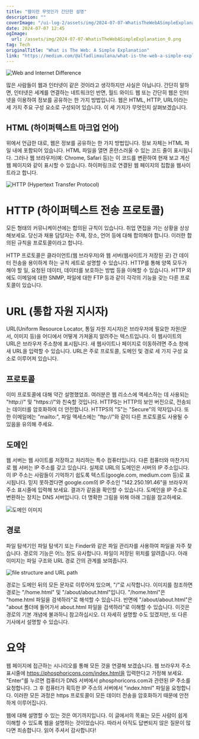 ```yaml
---
title: "웹이란 무엇인가 간단한 설명"
description: ""
coverImage: "/ui-log-2/assets/img/2024-07-07-WhatisTheWebASimpleExplanation_0.png"
date: 2024-07-07 12:45
ogImage:
  url: /assets/img/2024-07-07-WhatisTheWebASimpleExplanation_0.png
tag: Tech
originalTitle: "What is The Web: A Simple Explanation"
link: "https://medium.com/@alfadlimaulana/what-is-the-web-a-simple-explanation-527053544d03"
---
```


![Web and Internet Difference](/ui-log-2/assets/img/2024-07-07-WhatisTheWebASimpleExplanation_0.png)

많은 사람들이 웹과 인터넷이 같은 것이라고 생각하지만 사실은 아닙니다. 간단히 말하면, 인터넷은 세계를 연결하는 네트워크인 반면, 월드 와이드 웹 또는 간단히 웹은 인터넷을 이용하여 정보를 공유하는 한 가지 방법입니다. 웹은 HTML, HTTP, URL이라는 세 가지 주요 구성 요소로 구성되어 있습니다. 이 세 가지가 무엇인지 살펴보겠습니다.

## HTML (하이퍼텍스트 마크업 언어)

위에서 언급한 대로, 웹은 정보를 공유하는 한 가지 방법입니다. 정보 자체는 HTML 파일 내에 포함되어 있습니다. HTML 파일을 열면 혼란스러울 수 있는 코드 줄이 표시됩니다. 그러나 웹 브라우저(예: Chrome, Safari 등)는 이 코드를 변환하여 현재 보고 계신 웹 페이지와 같이 표시할 수 있습니다. 하이퍼링크로 연결된 웹 페이지의 집합을 웹사이트라고 합니다.

<!-- ui-log 수평형 -->

<ins class="adsbygoogle"
  style="display:block"
  data-ad-client="ca-pub-4877378276818686"
  data-ad-slot="9743150776"
  data-ad-format="auto"
  data-full-width-responsive="true"></ins>

  <script>
  (adsbygoogle = window.adsbygoogle || []).push({});
  </script>

![HTTP (Hypertext Transfer Protocol)](https://www.example.com/assets/img/2024-07-07-WhatisTheWebASimpleExplanation_1.png)

# HTTP (하이퍼텍스트 전송 프로토콜)

모든 형태의 커뮤니케이션에는 합의된 규칙이 있습니다. 취업 면접을 가는 상황을 상상해보세요. 당신과 채용 담당자는 주제, 장소, 언어 등에 대해 합의해야 합니다. 이러한 합의된 규칙을 프로토콜이라고 합니다.

HTTP 프로토콜은 클라이언트(웹 브라우저)와 웹 서버(웹사이트가 저장된 곳) 간 데이터 전송을 용이하게 하는 규칙 세트로 설명할 수 있습니다. HTTP를 통해 양쪽 모두가 해야 할 일, 요청된 데이터, 데이터를 보호하는 방법 등을 이해할 수 있습니다. HTTP 외에도 이메일에 대한 SNMP, 파일에 대한 FTP 등과 같이 각각의 기능을 갖는 다른 프로토콜이 있습니다.

<!-- ui-log 수평형 -->

<ins class="adsbygoogle"
  style="display:block"
  data-ad-client="ca-pub-4877378276818686"
  data-ad-slot="9743150776"
  data-ad-format="auto"
  data-full-width-responsive="true"></ins>

  <script>
  (adsbygoogle = window.adsbygoogle || []).push({});
  </script>

# URL (통합 자원 지시자)

URL(Uniform Resource Locator, 통일 자원 지시자)은 브라우저에 필요한 자원(문서, 이미지 등)을 어디에서 어떻게 가져올지 알려주는 텍스트입니다. 이 웹사이트의 URL은 브라우저 주소창에 표시됩니다. 새 웹사이트나 페이지로 이동하려면 주소 창에 새 URL을 입력할 수 있습니다. URL은 주로 프로토콜, 도메인 및 경로 세 가지 구성 요소로 이루어져 있습니다.

## 프로토콜

이미 프로토콜에 대해 약간 설명했었죠. 여러분은 웹 리소스에 액세스하는 데 사용되는 "http://" 및 "https://"와 친숙할 것입니다. HTTPS는 HTTP의 보안 버전으로, 전송되는 데이터를 암호화하여 더 안전합니다. HTTPS의 "S"는 "Secure"의 약자입니다. 또한 이메일에는 "mailto:", 파일 액세스에는 "ftp://"와 같이 다른 프로토콜도 사용될 수 있음을 유의해 주세요.

<!-- ui-log 수평형 -->

<ins class="adsbygoogle"
  style="display:block"
  data-ad-client="ca-pub-4877378276818686"
  data-ad-slot="9743150776"
  data-ad-format="auto"
  data-full-width-responsive="true"></ins>

  <script>
  (adsbygoogle = window.adsbygoogle || []).push({});
  </script>

## 도메인

웹 서버는 웹 사이트를 저장하고 처리하는 특수 컴퓨터입니다. 다른 컴퓨터와 마찬가지로 웹 서버는 IP 주소를 갖고 있습니다. 실제로 URL의 도메인은 서버의 IP 주소입니다. 이 IP 주소는 사람들이 기억하기 쉽도록 텍스트(google.com, medium.com 등)로 표시됩니다. 믿지 못하겠다면 google.com의 IP 주소인 "142.250.191.46"을 브라우저 주소 표시줄에 입력해 보세요. 결과가 같음을 확인할 수 있습니다. 도메인을 IP 주소로 변환하는 장치는 DNS 서버입니다. 더 명확한 그림을 위해 아래 그림을 참고하세요.

![도메인 이미지](/ui-log-2/assets/img/2024-07-07-WhatisTheWebASimpleExplanation_2.png)

## 경로

<!-- ui-log 수평형 -->

<ins class="adsbygoogle"
  style="display:block"
  data-ad-client="ca-pub-4877378276818686"
  data-ad-slot="9743150776"
  data-ad-format="auto"
  data-full-width-responsive="true"></ins>

  <script>
  (adsbygoogle = window.adsbygoogle || []).push({});
  </script>

파일 탐색기인 파일 탐색기 또는 Finder와 같은 파일 관리자를 사용하여 파일을 자주 찾습니다. 경로의 기능은 어느 정도 유사합니다. 파일이 저장된 위치를 알려줍니다. 아래 이미지는 파일 구조와 URL 경로 간의 관계를 보여줍니다.

![file structure and URL path](/ui-log-2/assets/img/2024-07-07-WhatisTheWebASimpleExplanation_3.png)

경로는 도메인 뒤의 모든 문자로 이루어져 있으며, "/"로 시작합니다. 이미지를 참조하면 경로는 "/home.html" 및 "/about/about.html"입니다. "/home.html"은 "home.html 파일을 검색하라"로 해석할 수 있습니다. 반면에 "/about/about.html"은 "about 폴더에 들어가서 about.html 파일을 검색하라"로 이해할 수 있습니다. 이것은 경로의 기본 개념에 불과하니 참고하십시오. 더 자세히 설명할 수도 있겠지만, 또 다른 기사에서 설명할 수 있습니다.

# 요약

<!-- ui-log 수평형 -->

<ins class="adsbygoogle"
  style="display:block"
  data-ad-client="ca-pub-4877378276818686"
  data-ad-slot="9743150776"
  data-ad-format="auto"
  data-full-width-responsive="true"></ins>

  <script>
  (adsbygoogle = window.adsbygoogle || []).push({});
  </script>

웹 페이지에 접근하는 시나리오를 통해 모든 것을 연결해 보겠습니다. 웹 브라우저 주소 표시줄에 https://phosphoricons.com/index.html을 입력한다고 가정해 보세요. "Enter"를 누르면 컴퓨터가 DNS 서버에서 phosphoricons.com과 관련된 IP 주소를 요청합니다. 그 후 컴퓨터가 획득한 IP 주소의 서버에서 "index.html" 파일을 요청합니다. 이러한 모든 과정은 https 프로토콜이 모든 데이터 전송을 암호화하기 때문에 안전하게 이루어집니다.

웹에 대해 설명할 수 있는 것은 여기까지입니다. 이 글에서의 목표는 모든 사람이 쉽게 이해할 수 있도록 웹을 설명하는 것이었습니다. 따라서 아직도 답변되지 않은 질문이 많다면 죄송합니다. 읽어 주셔서 감사합니다!
